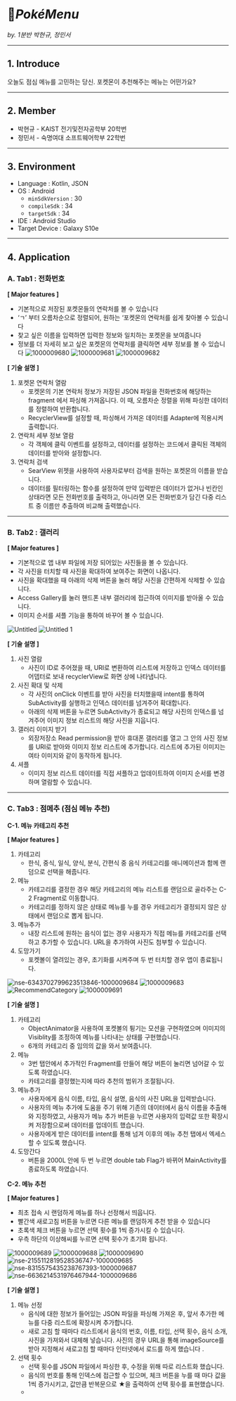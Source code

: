 
# 🥘*PokéMenu*

*by. 1분반 박현규, 정민서*

---

## 1. Introduce

오늘도 점심 메뉴를 고민하는 당신. 포켓몬이 추천해주는 메뉴는 어떤가요?

---

## 2. Member

- 박현규 - KAIST 전기및전자공학부 20학번
- 정민서 - 숙명여대 소프트웨어학부 22학번

---

## 3. Environment

- Language : Kotlin, JSON
- OS : Android
    - `minSdkVersion` : 30
    - `compileSdk` : 34
    - `targetSdk` : 34
- IDE : Android Studio
- Target Device : Galaxy S10e

---

## 4. Application

### A. Tab1 : 전화번호

**[ Major features ]**

- 기본적으로 저장된 포켓몬들의 연락처를 볼 수 있습니다
- ‘ㄱ’ 부터 오름차순으로 정렬되어, 원하는 ‘포켓몬의 연락처를 쉽게 찾아볼 수 있습니다
- 찾고 싶은 이름을 입력하면 입력한 정보와 일치하는 포켓몬을 보여줍니다
- 정보를 더 자세히 보고 싶은 포켓몬의 연락처를 클릭하면 세부 정보를 볼 수 있습니다
![1000009680](https://github.com/M-J1nx/MadCamp_week1_PokeMenu/assets/104704651/3bdc6b1f-e3ef-45b9-b916-675d7d11f5eb)
![1000009681](https://github.com/M-J1nx/MadCamp_week1_PokeMenu/assets/104704651/271905c8-1f15-4e8b-9714-e294f023582e)
![1000009682](https://github.com/M-J1nx/MadCamp_week1_PokeMenu/assets/104704651/f4ade1a5-84cc-42e2-aa65-d7764af0b25c)


**[ 기술 설명 ]**

1. 포켓몬 연락처 열람
    - 포켓몬의 기본 연락처 정보가 저장된 JSON 파일을 전화번호에 해당하는 fragment 에서 파싱해 가져옵니다. 이 때, 오름차순 정렬을 위해 파싱한 데이터를 정렬하여 반환합니다.
    - RecyclerView를 설정할 때, 파싱해서 가져온 데이터를 Adapter에 적용시켜 출력합니다.
2. 연락처 세부 정보 열람 
    - 각 객체에 클릭 이벤트를 설정하고, 데이터를 설정하는 코드에서 클릭된 객체의 데이터를 받아와 설정합니다.
3. 연락처 검색
    - SearView 위젯을 사용하여 사용자로부터 검색을 원하는 포켓몬의 이름을 받습니다.
    - 데이터를 필터링하는 함수를 설정하여 만약 입력받은 데이터가 없거나 빈칸인 상태라면 모든 전화번호를 출력하고, 아니라면 모든 전화번호가 담긴 다중 리스트 중 이름만 추출하여 비교해 출력했습니다.

---

### B. Tab2 : 갤러리

**[ Major features ]**

- 기본적으로 앱 내부 파일에 저장 되어있는 사진들을 볼 수 있습니다.
- 각 사진을 터치할 때 사진을 확대하여 보여주는 화면이 나옵니다.
- 사진을 확대했을 때 아래의 삭제 버튼을 눌러 해당 사진을 간편하게 삭제할 수 있습니다.
- Access Gallery를 눌러 핸드폰 내부 갤러리에 접근하여 이미지를 받아올 수 있습니다.
- 이미지 순서를 셔플 기능을 통하여 바꾸어 볼 수 있습니다.

![Untitled](https://github.com/M-J1nx/MadCamp_week1_PokeMenu/assets/104704651/28098350-9554-4edc-b0f1-d72a91281f7e)
![Untitled 1](https://github.com/M-J1nx/MadCamp_week1_PokeMenu/assets/104704651/f5dfd37e-3774-45ab-9097-e2034caf763d)

**[ 기술 설명 ]**

1. 사진 열람
    - 사진이 ID로 주어졌을 때, URI로 변환하여 리스트에 저장하고 인덱스 데이터를 어뎁터로 보내 recyclerView로 화면 상에 나타냅니다.
2. 사진 확대 및 삭제
    - 각 사진의 onClick 이벤트를 받아 사진을 터치했을때 intent를 통하여 SubActivity를 실행하고 인덱스 데이터를 넘겨주어 확대합니다.
    - 아래의 삭제 버튼을 누르면 SubActivity가 종료되고 해당 사진의 인덱스를 넘겨주어 이미지 정보 리스트의 해당 사진을 지웁니다.
3. 갤러리 이미지 받기
    - 외장저장소 Read permission을 받아 휴대폰 갤러리를 열고 그 안의 사진 정보를 URI로 받아와 이미지 정보 리스트에 추가합니다. 리스트에 추가된 이미지는 여타 이미지와 같이 동작하게 됩니다.
4. 셔플
    - 이미지 정보 리스트 데이터를 직접 셔플하고 업데이트하여 이미지 순서를 변경하며 열람할 수 있습니다.

---

### C. Tab3 : 점메추 (점심 메뉴 추천)

**C-1. 메뉴 카테고리 추천**

**[ Major features ]**

1. 카테고리 
    - 한식, 중식, 일식, 양식, 분식, 간편식 중 음식 카테고리를 애니메이션과 함께 랜덤으로 선택을 해줍니다.
2. 메뉴
    - 카테고리를 결정한 경우 해당 카테고리의 메뉴 리스트를 랜덤으로 골라주는 C-2 Fragment로 이동합니다.
    - 카테고리를 정하지 않은 상태로 메뉴를 누를 경우 카테고리가 결정되지 않은 상태에서 랜덤으로 뽑게 됩니다.
3. 메뉴추가
    - 내장 리스트에 원하는 음식이 없는 경우 사용자가 직접 메뉴를 카테고리를 선택하고 추가할 수 있습니다. URL을 추가하여 사진도 첨부할 수 있습니다.
4. 도망가기
    - 포켓볼이 열려있는 경우, 초기화를 시켜주며 두 번 터치할 경우 앱이 종료됩니다.

![nse-6343702799623513846-1000009684](https://github.com/M-J1nx/MadCamp_week1_PokeMenu/assets/104704651/98870268-250c-4d64-8072-7af91432d162)
![1000009683](https://github.com/M-J1nx/MadCamp_week1_PokeMenu/assets/104704651/809c038e-0054-4fe7-82d9-924a89cf3e0c)
![RecommendCategory](https://github.com/M-J1nx/MadCamp_week1_PokeMenu/assets/104704651/d62954d8-7a77-4db1-a1b6-ba9af72d26ba)
![1000009691](https://github.com/M-J1nx/MadCamp_week1_PokeMenu/assets/104704651/5c56edfb-c609-47ec-9886-2582828bc105)


**[ 기술 설명 ]**

1. 카테고리
    - ObjectAnimator을 사용하여 포켓볼의 튕기는 모션을 구현하였으며 이미지의 Visiblity를 조정하여 메뉴를 나타내는 상태를 구현했습니다.
    - 6개의 카테고리 중 임의의 값을 와서 보여줍니다.
2. 메뉴
    - 3번 탭안에서 추가적인 Fragment를 만들어 해당 버튼이 눌리면 넘어갈 수 있도록 하였습니다.
    - 카테고리를 결정했는지에 따라 추천의 범위가 조절됩니다.
3. 메뉴추가
    - 사용자에게 음식 이름, 타입, 음식 설명, 음식의 사진 URL을 입력받습니다.
    - 사용자의 메뉴 추가에 도움을 주기 위해 기존의 데이터에서 음식 이름을 추출해와 지정하였고, 사용자가 메뉴 추가 버튼을 누르면 사용자의 입력값 또한 확장시켜 저장함으로써 데이터를 업데이트 했습니다.
    - 사용자에게 받은 데이터를 intent를 통해 넘겨 이후의 메뉴 추천 탭에서 엑세스 할 수 있도록 했습니다.
4. 도망간다
    - 버튼을 2000L 안에 두 번 누르면 double tab Flag가 바뀌어 MainActivity를 종료하도록 하였습니다.

**C-2. 메뉴 추천**

**[ Major features ]**

- 최초 접속 시 랜덤하게 메뉴를 하나 선정해서 띄웁니다.
- 빨간색 새로고침 버튼을 누르면 다른 메뉴를 랜덤하게 추천 받을 수 있습니다
- 초록색 체크 버튼을 누르면 선택 횟수를 1씩 증가시킬 수 있습니다.
- 우측 하단의 이상해씨를 누르면 선택 횟수가 초기화 됩니다.

![1000009689](https://github.com/M-J1nx/MadCamp_week1_PokeMenu/assets/104704651/72445ea3-fc9d-48cf-ae6c-12ba84a8944b)
![1000009688](https://github.com/M-J1nx/MadCamp_week1_PokeMenu/assets/104704651/3b1027ef-f28a-493b-8e77-1466c0a807a1)
![1000009690](https://github.com/M-J1nx/MadCamp_week1_PokeMenu/assets/104704651/825cad70-851f-4b98-8933-cb69a0f2c9fc)
![nse-2155112819528536747-1000009685](https://github.com/M-J1nx/MadCamp_week1_PokeMenu/assets/104704651/0f0ae5ea-14fd-4f1e-a733-e01c1a3d9a59)
![nse-8315575435238767393-1000009687](https://github.com/M-J1nx/MadCamp_week1_PokeMenu/assets/104704651/609b6196-ceba-4efd-a4c5-bfa3939715f7)
![nse-6636214531976467944-1000009686](https://github.com/M-J1nx/MadCamp_week1_PokeMenu/assets/104704651/dedeac0f-006f-4f79-a314-f7466082d110)


**[ 기술 설명 ]**

1. 메뉴 선정
    - 음식에 대한 정보가 들어있는 JSON 파일을 파싱해 가져온 후, 앞서 추가한 메뉴를 다중 리스트에 확장시켜 추가합니다.
    - 새로 고침 할 때마다 리스트에서 음식의 번호, 이름, 타입, 선택 횟수, 음식 소개, 사진을 가져와서 대체해 넣습니다. 사진의 경우 URL을 통해 imageSource를 받아 지정해서 새로고침 할 때마다 인터넷에서 로드를 하게 했습니다 .
2. 선택 횟수
    - 선택 횟수를 JSON 파일에서 파싱한 후, 수정을 위해 따로 리스트화 했습니다.
    - 음식의 번호를 통해 인덱스에 접근할 수 있으며, 체크 버튼을 누를 때 마다 값을 1씩 증가시키고, 값만큼 반복문으로 ★을 출력하여 선택 횟수를 표현했습니다.
    -

